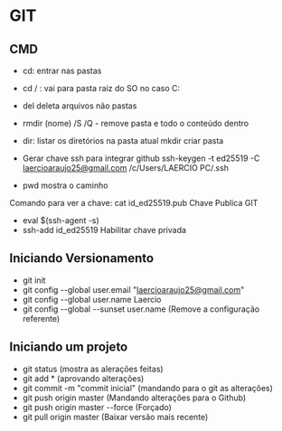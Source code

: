 # GIT
## CMD

- cd: entrar nas pastas
- cd / : vai para pasta raiz do SO no caso C:
- del deleta arquivos não pastas
- rmdir (nome) /S /Q - remove pasta e todo o conteúdo dentro
- dir: listar os diretórios na pasta atual
  mkdir criar pasta
- Gerar chave ssh para integrar github
  ssh-keygen -t ed25519 -C laercioaraujo25@gmail.com
  /c/Users/LAERCIO PC/.ssh

- pwd mostra o caminho 

Comando para ver a chave: cat id_ed25519.pub Chave Publica GIT

- eval $(ssh-agent -s)
- ssh-add id_ed25519 Habilitar chave privada

## Iniciando Versionamento

- git init
- git config --global user.email "laercioaraujo25@gmail.com"
- git config --global user.name Laercio
- git config --global --sunset user.name (Remove a configuração referente)

## Iniciando um projeto

- git status (mostra as alerações feitas)
- git add * (aprovando alterações)
- git commit -m "commit inicial" (mandando para o git as alterações)
- git push origin master  (Mandando alterações para o Github) 
- git push origin master --force (Forçado)
- git pull origin master (Baixar versão mais recente)